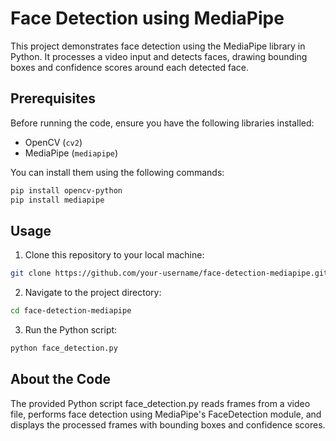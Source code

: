 # Face Detection using MediaPipe

This project demonstrates face detection using the MediaPipe library in Python. It processes a video input and detects faces, drawing bounding boxes and confidence scores around each detected face.

## Prerequisites

Before running the code, ensure you have the following libraries installed:

- OpenCV (`cv2`)
- MediaPipe (`mediapipe`)

You can install them using the following commands:

```bash
pip install opencv-python
pip install mediapipe
```

## Usage
1. Clone this repository to your local machine:
```bash
git clone https://github.com/your-username/face-detection-mediapipe.git
```

2. Navigate to the project directory:
```bash
cd face-detection-mediapipe
```

3. Run the Python script:
```bash
python face_detection.py

```

## About the Code
The provided Python script face_detection.py reads frames from a video file, performs face detection using MediaPipe's FaceDetection module, and displays the processed frames with bounding boxes and confidence scores.



